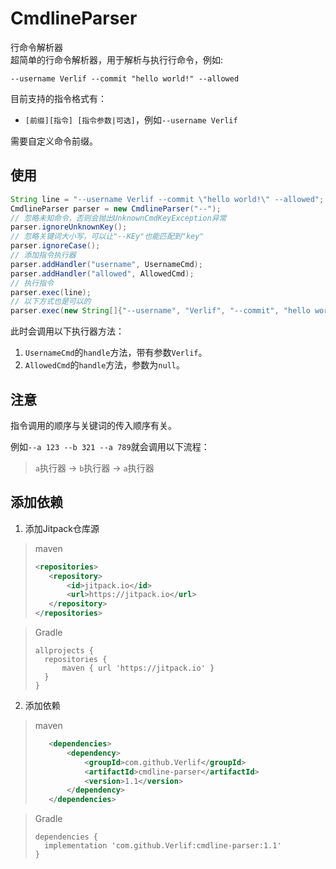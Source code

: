# CmdlineParser

行命令解析器  
超简单的行命令解析器，用于解析与执行行命令，例如:

```shell
--username Verlif --commit "hello world!" --allowed
```

目前支持的指令格式有：

* `[前缀][指令] [指令参数|可选]`，例如`--username Verlif`

需要自定义命令前缀。

## 使用

```java
String line = "--username Verlif --commit \"hello world!\" --allowed";
CmdlineParser parser = new CmdlineParser("--");
// 忽略未知命令，否则会抛出UnknownCmdKeyException异常
parser.ignoreUnknownKey();
// 忽略关键词大小写，可以让"--KEy"也能匹配到"key"
parser.ignoreCase();
// 添加指令执行器
parser.addHandler("username", UsernameCmd);
parser.addHandler("allowed", AllowedCmd);
// 执行指令
parser.exec(line);
// 以下方式也是可以的
parser.exec(new String[]{"--username", "Verlif", "--commit", "hello world", "--allowed"});
```

此时会调用以下执行器方法：

1. `UsernameCmd`的`handle`方法，带有参数`Verlif`。
2. `AllowedCmd`的`handle`方法，参数为`null`。

## 注意

指令调用的顺序与关键词的传入顺序有关。

例如`--a 123 --b 321 --a 789`就会调用以下流程：

> `a`执行器 -> `b`执行器 -> `a`执行器

## 添加依赖

1. 添加Jitpack仓库源

> maven
> ```xml
> <repositories>
>    <repository>
>        <id>jitpack.io</id>
>        <url>https://jitpack.io</url>
>    </repository>
> </repositories>
> ```

> Gradle
> ```text
> allprojects {
>   repositories {
>       maven { url 'https://jitpack.io' }
>   }
> }
> ```

2. 添加依赖

> maven
> ```xml
>    <dependencies>
>        <dependency>
>            <groupId>com.github.Verlif</groupId>
>            <artifactId>cmdline-parser</artifactId>
>            <version>1.1</version>
>        </dependency>
>    </dependencies>
> ```

> Gradle
> ```text
> dependencies {
>   implementation 'com.github.Verlif:cmdline-parser:1.1'
> }
> ```
